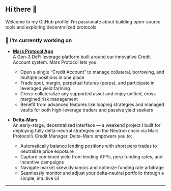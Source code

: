 ## Hi there 👋

Welcome to my GitHub profile! I’m passionate about building open-source tools and exploring decentralized protocols.

### 🔭 I’m currently working on

- **[Mars Protocol App](https://app.marsprotocol.io)**  
  A Gen-3 DeFi leverage platform built around our innovative Credit Account system. Mars Protocol lets you:
  - Open a single “Credit Account” to manage collateral, borrowing, and multiple positions in one place  
  - Trade spot, margin, perpetual futures (perps), and participate in leveraged yield farming  
  - Cross-collateralize any supported asset and enjoy unified, cross-margined risk management  
  - Benefit from advanced features like looping strategies and managed vaults for both high-leverage traders and passive yield seekers  

- **[Delta-Mars](https://delta-mars.com)**  
  An early-stage, decentralized interface — a weekend project I built for deploying fully delta-neutral strategies on the Neutron chain via Mars Protocol’s Credit Manager. Delta-Mars empowers you to:
  - Automatically balance lending positions with short perp trades to neutralize price exposure  
  - Capture combined yield from lending APYs, perp funding rates, and incentive campaigns  
  - Navigate market skew dynamics and optimize funding rate arbitrage  
  - Seamlessly monitor and adjust your delta-neutral portfolio through a simple, intuitive UI  

---

<!--
**StefChatz/StefChatz** is a ✨ _special_ ✨ repository because its `README.md` (this file) appears on your GitHub profile.

Here are some ideas to get you started:

- 🌱 I’m currently learning ...
- 👯 I’m looking to collaborate on ...
- 🤔 I’m looking for help with ...
- 💬 Ask me about ...
- 📫 How to reach me: ...
- 😄 Pronouns: ...
- ⚡ Fun fact: ...
-->






